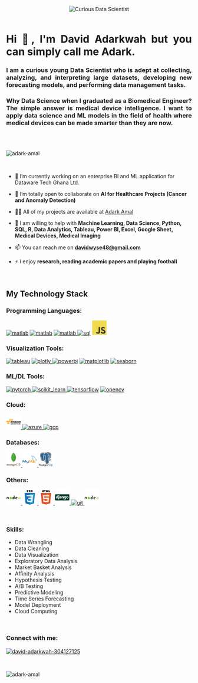 <p align="center"><img src="https://i.ibb.co/1230ZWz/cover2.png" alt="Curious Data Scientist" width='100%' height='400'/> 

<br>
<br>

<h1 align="justify">Hi 👋, I'm David Adarkwah but you can simply call me Adark.</h1>
<h3 align="justify">I am a curious young Data Scientist who is adept at collecting, analyzing, and interpreting large datasets, developing new forecasting models, and performing data management tasks.</h3>
<h3 align="justify">Why Data Science when I graduated as a Biomedical Engineer? The simple answer is medical device intelligence. I want to apply data science and ML models in the field of health where medical devices can be made smarter than they are now.</h3>

<br>
<br>
<p align="left"> <img src="https://komarev.com/ghpvc/?username=adark-amal&label=Profile%20views&color=0e75b6&style=flat" alt="adark-amal" /> </p>

<br>

- 🔭 I’m currently working on an enterprise BI and ML application for Dataware Tech Ghana Ltd.

- 👯 I’m totally open to collaborate on **AI for Healthcare Projects (Cancer and Anomaly Detection)**

- 👨‍💻 All of my projects are available at [Adark Amal](https://github.com/adark-amal)

- 💬 I am willing to help with **Machine Learning, Data Science, Python, SQL, R, Data Analytics, Tableau, Power BI, Excel, Google Sheet, Medical Devices, Medical Imaging**

- 📫 You can reach me on **davidwyse48@gmail.com**

- ⚡ I enjoy **research, reading academic papers and playing football**

<br>


<h2> My Technology Stack </h2>

<h3 align="left">Programming Languages:</h3>
<p align="left"><a  href="https://www.python.org" target="_blank"> <img src="https://upload.wikimedia.org/wikipedia/commons/thumb/c/c3/Python-logo-notext.svg/1200px-Python-logo-notext.svg.png" alt="matlab" width="40" height="40"/></a>
<a  href="https://www.r-project.org/" target="_blank"> <img src="https://upload.wikimedia.org/wikipedia/commons/thumb/1/1b/R_logo.svg/1280px-R_logo.svg.png" alt="matlab" width="40" height="40"/></a>
<a href="https://www.mathworks.com/" target="_blank"> <img src="https://raw.githubusercontent.com/simple-icons/simple-icons/master/icons/mathworks.svg" alt="matlab" width="40" height="40"/> </a>
<a  href="https://en.wikipedia.org/wiki/SQL" target="_blank"> <img src="https://www.svgrepo.com/show/7344/sql-file-format-symbol.svg" alt="sql" width="40" height="40"/></a>
<a href="https://developer.mozilla.org/en-US/docs/Web/JavaScript" target="_blank"> <img src="https://raw.githubusercontent.com/devicons/devicon/master/icons/javascript/javascript-original.svg" alt="javascript" width="40" height="40"/> </a> 
</p>
<h3 align="left">Visualization Tools:</h3>
<p align="left"><a  href="https://www.tableau.com/" target="_blank"> <img src="https://upload.wikimedia.org/wikipedia/commons/thumb/4/4b/Tableau_Logo.png/1200px-Tableau_Logo.png" alt="tableau" width="100" height="50"/></a>
<a href="https://plotly.com/" target="_blank"> <img src="https://upload.wikimedia.org/wikipedia/commons/3/37/Plotly-logo-01-square.png" alt="plotly" width="100" height="50"/> </a>
<a  href="https://powerbi.microsoft.com/en-us/" target="_blank"> <img src="https://cdn.freelogovectors.net/wp-content/uploads/2017/04/power-bi_logo.png" alt="powerbi" width="100" height="50"/></a>
<a  href="https://matplotlib.org/" target="_blank"> <img src="https://matplotlib.org/stable/_static/logo2_compressed.svg" alt="matplotlib" width="100" height="50"/></a>
<a href="https://seaborn.pydata.org/" target="_blank"> <img src="https://user-images.githubusercontent.com/315810/92254578-1bb0be00-ee9f-11ea-986a-fd875f2eadc6.png" alt="seaborn" width="100" height="50"/> </a> 
</p>
<h3 align="left">ML/DL Tools:</h3>
<p align="left">
<a href="https://pytorch.org/" target="_blank"> <img src="https://www.vectorlogo.zone/logos/pytorch/pytorch-icon.svg" alt="pytorch" width="40" height="40"/> </a> <a href="https://scikit-learn.org/" target="_blank"> <img src="https://upload.wikimedia.org/wikipedia/commons/0/05/Scikit_learn_logo_small.svg" alt="scikit_learn" width="40" height="40"/> </a> <a href="https://www.tensorflow.org" target="_blank"> <img src="https://www.vectorlogo.zone/logos/tensorflow/tensorflow-icon.svg" alt="tensorflow" width="40" height="40"/></a>
<a href="https://opencv.org/" target="_blank"> <img src="https://www.vectorlogo.zone/logos/opencv/opencv-icon.svg" alt="opencv" width="40" height="40"/> </a>
</p>
<h3 align="left">Cloud:</h3>
<p align="left">
<a href="https://aws.amazon.com" target="_blank"> <img src="https://raw.githubusercontent.com/devicons/devicon/master/icons/amazonwebservices/amazonwebservices-original-wordmark.svg" alt="aws" width="40" height="40"/> </a> <a href="https://azure.microsoft.com/en-in/" target="_blank"> <img src="https://www.vectorlogo.zone/logos/microsoft_azure/microsoft_azure-icon.svg" alt="azure" width="40" height="40"/> </a>
<a href="https://cloud.google.com" target="_blank"> <img src="https://www.vectorlogo.zone/logos/google_cloud/google_cloud-icon.svg" alt="gcp" width="40" height="40"/> </a>
</p>
<h3 align="left">Databases:</h3>
<p align="left">
<a href="https://www.mongodb.com/" target="_blank"> <img src="https://raw.githubusercontent.com/devicons/devicon/master/icons/mongodb/mongodb-original-wordmark.svg" alt="mongodb" width="40" height="40"/> </a> <a href="https://www.mysql.com/" target="_blank"> <img src="https://raw.githubusercontent.com/devicons/devicon/master/icons/mysql/mysql-original-wordmark.svg" alt="mysql" width="40" height="40"/> </a>
<a href="https://www.postgresql.org" target="_blank"> <img src="https://raw.githubusercontent.com/devicons/devicon/master/icons/postgresql/postgresql-original-wordmark.svg" alt="postgresql" width="40" height="40"/> </a>
</p>
<h3 align="left">Others:</h3>
<p align="left">
<a href="https://nodejs.org" target="_blank"> <img src="https://raw.githubusercontent.com/devicons/devicon/master/icons/nodejs/nodejs-original-wordmark.svg" alt="nodejs" width="40" height="40"/> </a>
<a href="https://www.w3schools.com/css/" target="_blank"> <img src="https://raw.githubusercontent.com/devicons/devicon/master/icons/css3/css3-original-wordmark.svg" alt="css3" width="40" height="40"/>
<a href="https://www.w3.org/html/" target="_blank"> <img src="https://raw.githubusercontent.com/devicons/devicon/master/icons/html5/html5-original-wordmark.svg" alt="html5" width="40" height="40"/> </a>
<a href="https://www.djangoproject.com/" target="_blank"> <img src="https://raw.githubusercontent.com/devicons/devicon/master/icons/django/django-original.svg" alt="django" width="40" height="40"/> </a>
<a href="https://git-scm.com/" target="_blank"> <img src="https://www.vectorlogo.zone/logos/git-scm/git-scm-icon.svg" alt="git" width="40" height="40"/> </a>
<a href="https://nodejs.org" target="_blank"> <img src="https://raw.githubusercontent.com/devicons/devicon/master/icons/nodejs/nodejs-original-wordmark.svg" alt="nodejs" width="40" height="40"/> </a>
</p>

<br>

<h3 align="left">Skills:</h3>

- Data Wrangling
- Data Cleaning
- Data Visualization
- Exploratory Data Analysis
- Market Basket Analysis
- Affinity Analysis
- Hypothesis Testing
- A/B Testing
- Predictive Modeling
- Time Series Forecasting
- Model Deployment
- Cloud Computing

<br>

<h3 align="left">Connect with me:</h3>
<p align="left"><a href="https://linkedin.com/in/david-adarkwah-304127125" target="blank"><img align="center" src="https://www.logo.wine/a/logo/LinkedIn/LinkedIn-Logo.wine.svg" alt="david-adarkwah-304127125" height="50" width="100" /></a>
</p>

<br>

<p><img src="https://github-readme-stats.vercel.app/api?username=adark-amal&show_icons=true&locale=en" alt="adark-amal"/></p>


